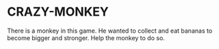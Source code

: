 # CRAZY-MONKEY
There is a monkey in this game. He wanted to collect and eat bananas to become bigger and stronger. Help the monkey to do so.
